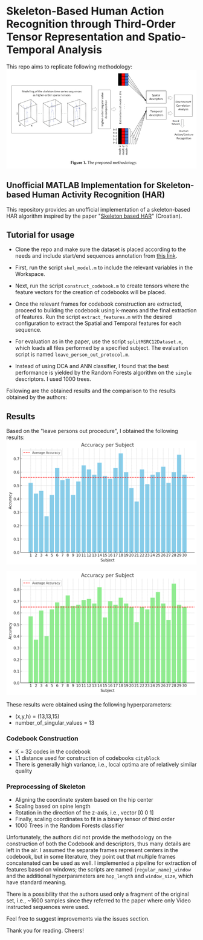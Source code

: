 # Skeleton-Based Human Action Recognition through Third-Order Tensor Representation and Spatio-Temporal Analysis

This repo aims to replicate following methodology:
![Methodology](methodology.png)

## Unofficial MATLAB Implementation for Skeleton-based Human Activity Recognition (HAR)

This repository provides an unofficial implementation of a skeleton-based HAR algorithm inspired by the paper "[Skeleton based HAR](inventions-04-00009-v2.pdf)" (Croatian).

## Tutorial for usage

- Clone the repo and make sure the dataset is placed according to the needs and include start/end sequences annotation from [this link](http://www.eng.alexu.edu.eg/mehussein).

- First, run the script `skel_model.m` to include the relevant variables in the Workspace.

- Next, run the script `construct_codebook.m` to create tensors where the feature vectors for the creation of codebooks will be placed.

- Once the relevant frames for codebook construction are extracted, proceed to building the codebook using k-means and the final extraction of features. Run the script `extract_features.m` with the desired configuration to extract the Spatial and Temporal features for each sequence.

- For evaluation as in the paper, use the script `splitMSRC12Dataset.m`, which loads all files performed by a specified subject. The evaluation script is named `leave_person_out_protocol.m`.

- Instead of using DCA and ANN classifier, I found that the best performance is yielded by the Random Forests algorithm on the `single` descriptors. I used 1000 trees.

Following are the obtained results and the comparison to the results obtained by the authors:

## Results

Based on the "leave persons out procedure", I obtained the following results:
![Spatial descriptor](spatial_descriptor.png)

![Temporal descriptor](temporal_descriptor.png)

These results were obtained using the following hyperparameters:

- (x,y,h) = (13,13,15)
- number_of_singular_values = 13

### Codebook Construction

- K = 32 codes in the codebook
- L1 distance used for construction of codebooks `cityblock`
- There is generally high variance, i.e., local optima are of relatively similar quality

### Preprocessing of Skeleton

- Aligning the coordinate system based on the hip center
- Scaling based on spine length
- Rotation in the direction of the z-axis, i.e., vector [0 0 1]
- Finally, scaling coordinates to fit in a binary tensor of third order
- 1000 Trees in the Random Forests classifier

Unfortunately, the authors did not provide the methodology on the construction of both the Codebook and descriptors, thus many details are left in the air. I assumed the separate frames represent centers in the codebook, but in some literature, they point out that multiple frames concatenated can be used as well. I implemented a pipeline for extraction of features based on windows; the scripts are named `{regular_name}_window` and the additional hyperparameters are `hop_length` and `window_size`, which have standard meaning.

There is a possibility that the authors used only a fragment of the original set, i.e., ~1600 samples since they referred to the paper where only Video instructed sequences were used.

Feel free to suggest improvements via the issues section.

Thank you for reading. Cheers!


